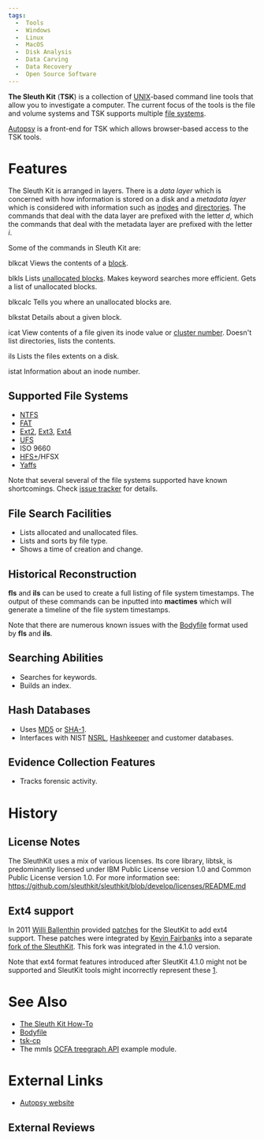 ```yaml
---
tags:
  -  Tools
  -  Windows
  -  Linux
  -  MacOS
  -  Disk Analysis
  -  Data Carving
  -  Data Recovery
  -  Open Source Software
---
```

**The Sleuth Kit** (**TSK**) is a collection of
[UNIX](unix.md)-based command line tools that allow you to
investigate a computer. The current focus of the tools is the file and
volume systems and TSK supports multiple [file
systems](file_system.md).

[Autopsy](autopsy.md) is a front-end for TSK which allows
browser-based access to the TSK tools.

# Features

The Sleuth Kit is arranged in layers. There is a *data layer* which is
concerned with how information is stored on a disk and a *metadata
layer* which is considered with information such as
[inodes](inode.md) and [directories](directory "wikilink"). The
commands that deal with the data layer are prefixed with the letter *d*,
which the commands that deal with the metadata layer are prefixed with
the letter *i*.

Some of the commands in Sleuth Kit are:

blkcat
Views the contents of a [block](block.md).

<!-- -->

blkls
Lists [unallocated blocks](unallocated_block.md). Makes keyword
searches more efficient. Gets a list of unallocated blocks.

<!-- -->

blkcalc
Tells you where an unallocated blocks are.

<!-- -->

blkstat
Details about a given block.

<!-- -->

icat
View contents of a file given its inode value or [cluster
number](cluster_number.md). Doesn't list directories, lists the
contents.

<!-- -->

ils
Lists the files extents on a disk.

<!-- -->

istat
Information about an inode number.

## Supported File Systems

- [NTFS](ntfs.md)
- [FAT](fat.md)
- [Ext2](ext2.md), [Ext3](ext3.md),
  [Ext4](ext4.md)
- [UFS](ufs.md)
- ISO 9660
- [HFS+](hfs+.md)/HFSX
- [Yaffs](yaffs.md)

Note that several several of the file systems supported have known
shortcomings. Check [issue
tracker](https://github.com/sleuthkit/sleuthkit/issues) for details.

## File Search Facilities

- Lists allocated and unallocated files.
- Lists and sorts by file type.
- Shows a time of creation and change.

## Historical Reconstruction

**fls** and **ils** can be used to create a full listing of file system
timestamps. The output of these commands can be inputted into
**mactimes** which will generate a timeline of the file system
timestamps.

Note that there are numerous known issues with the
[Bodyfile](bodyfile.md) format used by **fls** and **ils**.

## Searching Abilities

- Searches for keywords.
- Builds an index.

## Hash Databases

- Uses [MD5](md5.md) or [SHA-1](sha-1.md).
- Interfaces with NIST [NSRL](nsrl.md),
  [Hashkeeper](hashkeeper.md) and customer databases.

## Evidence Collection Features

- Tracks forensic activity.

# History

## License Notes

The SleuthKit uses a mix of various licenses. Its core library, libtsk,
is predominantly licensed under IBM Public License version 1.0 and
Common Public License version 1.0. For more information see:
<https://github.com/sleuthkit/sleuthkit/blob/develop/licenses/README.md>

## Ext4 support

In 2011 [Willi Ballenthin](willi_ballenthin.md) provided
[patches](http://www.williballenthin.com/ext4/) for the SleutKit to add
ext4 support. These patches were integrated by [Kevin
Fairbanks](kevin_fairbanks.md) into a separate [fork of the
SleuthKit](https://github.com/kfairbanks/sleuthkit/tree/Ext4_Dev). This
fork was integrated in the 4.1.0 version.

Note that ext4 format features introduced after SleutKit 4.1.0 might not
be supported and SleutKit tools might incorrectly represent these
[1](https://github.com/sleuthkit/sleuthkit/issues/2488).

# See Also

- [The Sleuth Kit How-To](the_sleuth_kit_how-to.md)
- [Bodyfile](bodyfile.md)
- [tsk-cp](tsk-cp.md)
- The mmls [OCFA treegraph API](ocfa_treegraph_api.md) example
  module.

# External Links

- [Autopsy website](http://www.sleuthkit.org/autopsy/desc.php)

## External Reviews